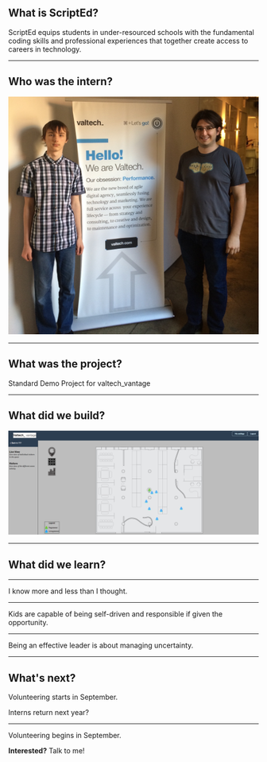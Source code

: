 ## What is ScriptEd?

ScriptEd equips students in under-resourced schools with the fundamental coding skills and professional experiences that together create access to careers in technology.

---

## Who was the intern?

![demo-project](intern-photo.jpg)

---

## What was the project?

Standard Demo Project for valtech_vantage

---

## What did we build?


![demo-project](finished-project.png)

---

## What did we learn?

---

I know more and less than I thought.

---

Kids are capable of being self-driven and responsible if given the opportunity.

---

Being an effective leader is about managing uncertainty.

---

## What's next?

Volunteering starts in September.

Interns return next year?

---

Volunteering begins in September.

**Interested?** Talk to me!
